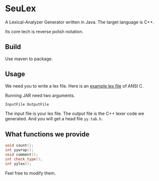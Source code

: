 # SeuLex

A Lexical-Analyzer Generator written in Java. The target language is C++.

Its core tech is reverse polish notation.

## Build

Use maven to package.

## Usage

We need you to write a lex file.
Here is an [example lex file](resource/example2.lex) of ANSI C.

Running JAR need two arguments.

```sh
InputFile OutputFile
```

The input file is your lex file.
The output file is the C++ lexer code we generated.
And you will get a head file `yy.tab.h`.

## What functions we provide

```cpp
void count();
int yywrap();
void comment();
int check_type();
int yylex();
```

Feel free to modify them.
